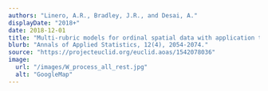 ```yaml
---
authors: "Linero, A.R., Bradley, J.R., and Desai, A."
displayDate: "2018+"
date: 2018-12-01
title: "Multi-rubric models for ordinal spatial data with application to online ratings from Yelp"
blurb: "Annals of Applied Statistics, 12(4), 2054-2074."
source: "https://projecteuclid.org/euclid.aoas/1542078036"
image:
  url: "/images/W_process_all_rest.jpg"
  alt: "GoogleMap"
---
```

